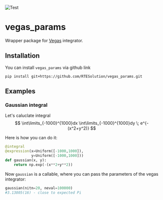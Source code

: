 ![Test](https://github.com/RTESolution/vegas_params/actions/workflows/python-package.yml/badge.svg)

# vegas_params
Wrapper package for [Vegas](https://vegas.readthedocs.io) integrator.

## Installation

You can install `vegas_params` via github link
```shell
pip install git+https://github.com/RTESolution/vegas_params.git
```

## Examples
### Gaussian integral
Let's caluclate integral 
$$
\int\limits_{-1000}^{1000}dx \int\limits_{-1000}^{1000}dy \; e^{-(x^2+y^2)}
$$

Here is how you can do it:
```python
@integral   
@expression(x=Uniform([-1000,1000]),
            y=Uniform([-1000,1000]))
def gaussian(x, y):
    return np.exp(-(x**2+y**2))
```
Now `gaussian` is a callable, where you can pass the parameters of the vegas integrator:
```python
gaussian(nitn=20, neval=100000)
#3.13805(16) - close to expected Pi
```
